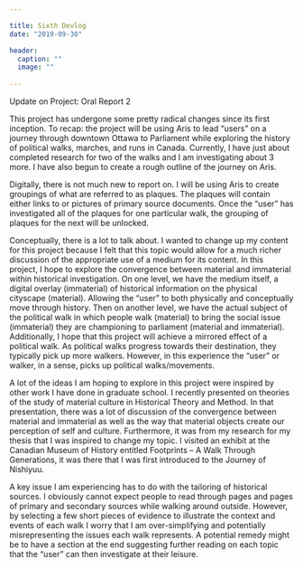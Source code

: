 ```yaml
---

title: Sixth Devlog
date: "2019-09-30"

header:
  caption: ""
  image: ""
  
---
```


Update on Project: Oral Report 2

This project has undergone some pretty radical changes since its first inception. To recap: the project will be using Aris to lead “users” on a journey through downtown Ottawa to Parliament while exploring the history of political walks, marches, and runs in Canada. Currently, I have just about completed research for two of the walks and I am investigating about 3 more. I have also begun to create a rough outline of the journey on Aris. 

Digitally, there is not much new to report on. I will be using Aris to create groupings of what are referred to as plaques. The plaques will contain either links to or pictures of primary source documents. Once the “user” has investigated all of the plaques for one particular walk, the grouping of plaques for the next will be unlocked.

Conceptually, there is a lot to talk about. I wanted to change up my content for this project because I felt that this topic would allow for a much richer discussion of the appropriate use of a medium for its content. In this project, I hope to explore the convergence between material and immaterial within historical investigation. On one level, we have the medium itself, a digital overlay (immaterial) of historical information on the physical cityscape (material). Allowing the “user” to both physically and conceptually move through history. Then on another level, we have the actual subject of the political walk in which people walk (material) to bring the social issue (immaterial) they are championing to parliament (material and immaterial). Additionally, I hope that this project will achieve a mirrored effect of a political walk. As political walks progress towards their destination, they typically pick up more walkers. However, in this experience the “user” or walker, in a sense, picks up political walks/movements. 

A lot of the ideas I am hoping to explore in this project were inspired by other work I have done in graduate school. I recently presented on theories of the study of material culture in Historical Theory and Method. In that presentation, there was a lot of discussion of the convergence between material and immaterial as well as the way that material objects create our perception of self and culture. Furthermore, it was from my research for my thesis that I was inspired to change my topic. I visited an exhibit at the Canadian Museum of History entitled Footprints – A Walk Through Generations, it was there that I was first introduced to the Journey of Nishiyuu.

A key issue I am experiencing has to do with the tailoring of historical sources. I obviously cannot expect people to read through pages and pages of primary and secondary sources while walking around outside. However, by selecting a few short pieces of evidence to illustrate the context and events of each walk I worry that I am over-simplifying and potentially misrepresenting the issues each walk represents. A potential remedy might be to have a section at the end suggesting further reading on each topic that the “user” can then investigate at their leisure. 
